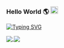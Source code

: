 ### Hello World 🌎 <img src="https://media.giphy.com/media/hvRJCLFzcasrR4ia7z/giphy.gif" width="20px">
[![Typing SVG](https://readme-typing-svg.herokuapp.com?font=Fira+Code&duration=3000&pause=500&color=13AE38&width=435&lines=Hello+Everyone)](https://git.io/typing-svg)

<a href="https://github.com/anuraghazra/convoychat">
  <img align="center" src="https://github-readme-stats.vercel.app/api?username=lczcoder&show_icons=true&theme=radical" />
</a>
<a href="https://github.com/anuraghazra/github-readme-stats">
  <img  align="center" src="https://github-readme-stats.vercel.app/api/top-langs/?username=lczCoder&layout=compact" />
</a>


